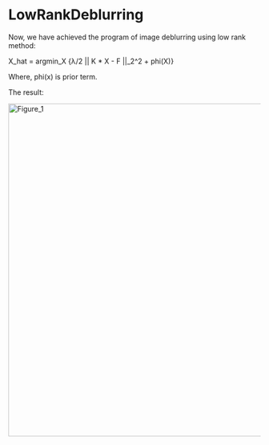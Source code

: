 # LowRankDeblurring

Now, we have achieved the program of image deblurring using low rank method:

X_hat = argmin_X {λ/2 || K * X - F ||_2^2 + phi(X)}

Where, phi(x) is prior term.

The result:

<img width="1366" height="663" alt="Figure_1" src="https://github.com/user-attachments/assets/7b0e640d-c0e4-4819-92a0-30bf36faf548" />
